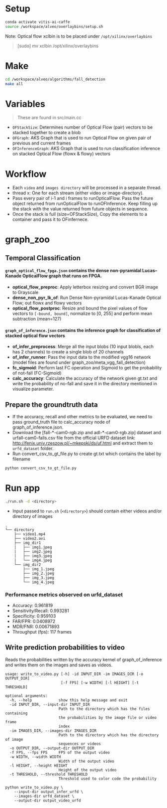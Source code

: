 # **Setup**
```sh
conda activate vitis-ai-caffe
source /workspace/alveo/overlaybins/setup.sh
```

Note: Optical flow xclbin is to be placed under `/opt/xilinx/overlaybins`
> [sudo] mv xclbin /opt/xilinx/overlaybins

# **Make**
```sh
cd /workspace/alveo/algorithms/fall_detection
make all
```

# **Variables**

> These are found in src/main.cc

* `OFStackSize`: Determines number of Optical Flow (pair) vectors to be stacked together to create a blob
* `OFGraph`: AKS Graph that is used to run Optical Flow on given pair of previous and current frames
* `OFInferenceGraph`: AKS Graph that is used to run classification inference on stacked Optical Flow (flowx & flowy) vectors


# **Workflow**

* Each `video` and `images directory` will be processed in a separate thread.
* thread x: One for each stream (either video or image-directory).
* Pass every pair of i-1 and i frames to runOpticalFlow. Pass the future object returned from runOpticalFlow to runOFInference. Keep filling up the stack with the value returned from future objects in sequence.
* Once the stack is full (size=OFStackSize), Copy the elements to a container and pass it to OFinfernece.


# **graph_zoo**

## Temporal Classification

#### `graph_optical_flow_fpga.json` contains the dense non-pyramidal Lucas–Kanade OpticalFlow graph that runs on FPGA.
* **optical_flow_preproc**: Apply letterbox resizing and convert BGR image to Grayscale
* **dense_non_pyr_lk_of**: Run Dense Non-pyramidal Lucas-Kanade Optical Flow; out flowx and flowy vectors
* **optical_flow_postproc**: Resize and bound the pixel values of flow vectors to `[-bound, bound]`, normalize to [0, 255] and perform mean subtraction (mean=127)


#### `graph_of_inference.json` contains the inference graph for classification of stacked optical flow vectors
* **of_infer_preprocess**: Merge all the input blobs (10 input blobls, each has 2 channels) to create a single blob of 20 channels
* **of_infer_runner**: Pass the input data to the modified vgg16 network (model files are found under graph_zoo/meta_vgg_fall_detection)
* **fc_sigmoid**: Perform last FC operation and Sigmoid to get the probability of not-fall (FC-Sigmoid)
* **calc_accuracy**: Calculate the accuracy of the network given gt.txt and write the probability of no-fall and save it in the directory mentioned in visualize parameter.


## Prepare the groundtruth data

* If the accuracy, recall and other metrics to be evaluated, we need to pass ground_truth file to calc_accuracy node of graph_of_inference.json.
* Download the [fall-\*-cam0-rgb.zip and adl-\*-cam0-rgb.zip] dataset and urfall-cam0-falls.csv file from the official URFD dataset link: http://fenix.univ.rzeszow.pl/~mkepski/ds/uf.html and extract them to `urfd_dataset` folder.
* Run convert_csv_to_gt_file.py to create gt.txt which contains the label by filename

```sh
python convert_csv_to_gt_file.py
```


# **Run app**
```sh
./run.sh -d <directory>
```

* Input passed to `run.sh` (`<directory>`) should contain either videos and/or directory of images

```
.
└── directory
    ├── video1.mp4
    ├── video2.avi
    ├── img_dir1
    |   ├── img1.jpeg
    |   ├── img2.jpeg
    |   ├── img3.jpeg
    |   └── img4.jpeg
    └── img_dir2
        ├── img_1.jpeg
        ├── img_2.jpeg
        ├── img_3.jpeg
        └── img_4.jpeg
```

### Performance metrics observed on urfd_dataset

* Accuracy: 0.961819
* Sensitivity/Recall: 0.993281
* Specificity: 0.959103
* FAR/FPR: 0.0408972
* MDR/FNR: 0.00671893
* Throughput (fps): 117 frames


## Write prediction probabilities to video

Reads the probabilities written by the accuracy kernel of graph_of_inference and writes them on the images and saves as videos.

```
usage: write_to_video.py [-h] -id INPUT_DIR -im IMAGES_DIR [-o OUTPUT_DIR]
                         [-f FPS] [-w WIDTH] [-l HEIGHT] [-t THRESHOLD]

optional arguments:
  -h, --help            show this help message and exit
  -id INPUT_DIR, --input-dir INPUT_DIR
                        Path to the directory which has the files containing
                        the probabilities by the image file or video frame
                        index
  -im IMAGES_DIR, --images-dir IMAGES_DIR
                        Path to the directory which has the directory of image
                        sequences or videos
  -o OUTPUT_DIR, --output-dir OUTPUT_DIR
  -f FPS, --fps FPS     FPS of the output video
  -w WIDTH, --width WIDTH
                        Width of the output video
  -l HEIGHT, --height HEIGHT
                        Height of the output video
  -t THRESHOLD, --threshold THRESHOLD
                        Threshold used to color code the probability
```

```
python write_to_video.py \
    --input-dir output_infer_urfd \
    --images-dir urfd_dataset \
    --output-dir output_video_urfd
```
